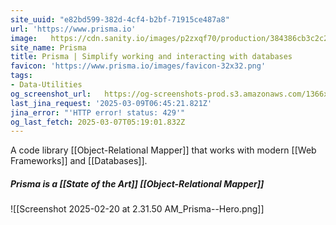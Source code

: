```yaml
---
site_uuid: "e82bd599-382d-4cf4-b2bf-71915ce487a8"
url: 'https://www.prisma.io'
image:   https://cdn.sanity.io/images/p2zxqf70/production/384386cb3c2c21b3ad27c6b6758547fe18b08ac1-1200x630.png
site_name: Prisma
title: Prisma | Simplify working and interacting with databases
favicon: 'https://www.prisma.io/images/favicon-32x32.png'
tags:
- Data-Utilities
og_screenshot_url:   https://og-screenshots-prod.s3.amazonaws.com/1366x768/80/false/21eb8d2b8a560f67e14af1a9c4078967a03840fc96a86c2830ce946376c912ee.jpeg
last_jina_request: '2025-03-09T06:45:21.821Z'
jina_error: "'HTTP error! status: 429'"
og_last_fetch: 2025-03-07T05:19:01.832Z
---
```

A code library [[Object-Relational Mapper]] that works with modern [[Web Frameworks]] and [[Databases]].

##### Prisma is a [[State of the Art]] [[Object-Relational Mapper]]
![[Screenshot 2025-02-20 at 2.31.50 AM_Prisma--Hero.png]]
